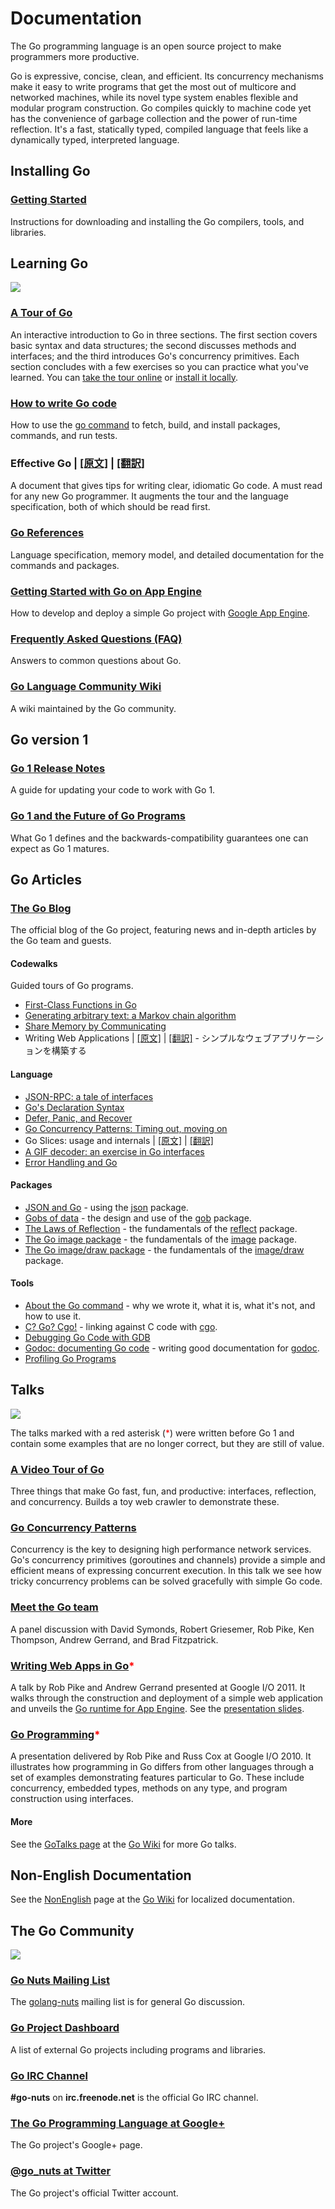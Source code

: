 <h1>Documentation</h1>




<div id="nav"></div>




<p>
The Go programming language is an open source project to make programmers more
productive.
</p>

<p>
Go is expressive, concise, clean, and efficient. Its concurrency
mechanisms make it easy to write programs that get the most out of multicore
and networked machines, while its novel type system enables flexible and
modular program construction. Go compiles quickly to machine code yet has the
convenience of garbage collection and the power of run-time reflection. It's a
fast, statically typed, compiled language that feels like a dynamically typed,
interpreted language.
</p>

<div id="manual-nav"></div>

<h2>Installing Go</h2>

<h3><a href="/doc/install">Getting Started</a></h3>
<p>
Instructions for downloading and installing the Go compilers, tools, and
libraries.
</p>


<h2 id="learning">Learning Go</h2>

<img class="gopher" src="http://golang.org/doc/gopher/doc.png"/>

<h3 id="go_tour"><a href="http://tour.golang.org/">A Tour of Go</a></h3>
<p>
An interactive introduction to Go in three sections.
The first section covers basic syntax and data structures; the second discusses
methods and interfaces; and the third introduces Go's concurrency primitives.
Each section concludes with a few exercises so you can practice what you've
learned. You can <a href="http://tour.golang.org/">take the tour online</a> or
<a href="http://code.google.com/p/go-tour/">install it locally</a>.
</p>

<h3 id="code"><a href="code.html">How to write Go code</a></h3>
<p>
How to use the <a href="/cmd/go/">go command</a> to fetch, build, and install
packages, commands, and run tests.
</p>

<h3 id="effective_go">Effective Go | <a href="http://golang.org/doc/effective_go.html">[原文]</a> | <a href="https://github.com/kwmt/golangwiki/blob/master/doc/effective_go.md">[翻訳]</a>    </h3>
<p>
A document that gives tips for writing clear, idiomatic Go code.
A must read for any new Go programmer. It augments the tour and
the language specification, both of which should be read first.
</p>

<h3 id="ref"><a href="/ref/">Go References</a></h3>
<p>Language specification, memory model, and detailed documentation for the commands and packages.</p>

<h3 id="appengine"><a href="https://developers.google.com/appengine/docs/go/gettingstarted/">Getting Started with Go on App Engine</a></h3>
<p>
How to develop and deploy a simple Go project with
<a href="https://developers.google.com/appengine/">Google App Engine</a>.
</p>

<h3 id="go_faq"><a href="go_faq.html">Frequently Asked Questions (FAQ)</a></h3>
<p>
Answers to common questions about Go.
</p>

<h3 id="wiki"><a href="http://code.google.com/p/go-wiki/wiki">Go Language Community Wiki</a></h3>
<p>A wiki maintained by the Go community.</p>

<h2 id="go1">Go version 1</h2>

<h3 id="go1notes"><a href="/doc/go1.html">Go 1 Release Notes</a></h3>
<p>
A guide for updating your code to work with Go 1.
</p>

<h3 id="go1compat"><a href="/doc/go1compat.html">Go 1 and the Future of Go Programs</a></h3>
<p>
What Go 1 defines and the backwards-compatibility guarantees one can expect as
Go 1 matures.
</p>

<h2 id="articles">Go Articles</h2>

<h3 id="blog"><a href="http://blog.golang.org/">The Go Blog</a></h3>
<p>The official blog of the Go project, featuring news and in-depth articles by
the Go team and guests.</p>

<h4>Codewalks</h4>
<p>
Guided tours of Go programs.
</p>
<ul>
<li><a href="/doc/codewalk/functions">First-Class Functions in Go</a></li>
<li><a href="/doc/codewalk/markov">Generating arbitrary text: a Markov chain algorithm</a></li>
<li><a href="/doc/codewalk/sharemem">Share Memory by Communicating</a></li>
<li>Writing Web Applications | <a href="http://golang.org/doc/articles/wiki/">[原文]</a> | <a href="https://github.com/kwmt/golangwiki/blob/master/doc/articles/wiki.md">[翻訳]</a> - シンプルなウェブアプリケーションを構築する</li>
</ul>

<h4>Language</h4>
<ul>
<li><a href="/doc/articles/json_rpc_tale_of_interfaces.html">JSON-RPC: a tale of interfaces</a></li>
<li><a href="/doc/articles/gos_declaration_syntax.html">Go's Declaration Syntax</a></li>
<li><a href="/doc/articles/defer_panic_recover.html">Defer, Panic, and Recover</a></li>
<li><a href="/doc/articles/concurrency_patterns.html">Go Concurrency Patterns: Timing out, moving on</a></li>
<li>Go Slices: usage and internals | <a href="http://golang.org/doc/articles/slices_usage_and_internals.html">[原文]</a> | <a href="https://github.com/kwmt/golangwiki/blob/master/doc/articles/slices_usage_and_internals.md">[翻訳]</a>
<li><a href="http://blog.golang.org/2011/05/gif-decoder-exercise-in-go-interfaces.html">A GIF decoder: an exercise in Go interfaces</a></li>
<li><a href="/doc/articles/error_handling.html">Error Handling and Go</a></li>
</ul>

<h4>Packages</h4>
<ul>
<li><a href="/doc/articles/json_and_go.html">JSON and Go</a> - using the <a href="/pkg/encoding/json/">json</a> package.</li>
<li><a href="/doc/articles/gobs_of_data.html">Gobs of data</a> - the design and use of the <a href="/pkg/encoding/gob/">gob</a> package.</li>
<li><a href="/doc/articles/laws_of_reflection.html">The Laws of Reflection</a> - the fundamentals of the <a href="/pkg/reflect/">reflect</a> package.</li>
<li><a href="/doc/articles/image_package.html">The Go image package</a> - the fundamentals of the <a href="/pkg/image/">image</a> package.</li>
<li><a href="/doc/articles/image_draw.html">The Go image/draw package</a> - the fundamentals of the <a href="/pkg/image/draw/">image/draw</a> package.</li>
</ul>

<h4>Tools</h4>
<ul>
<li><a href="/doc/articles/go_command.html">About the Go command</a> - why we wrote it, what it is, what it's not, and how to use it.</li>
<li><a href="/doc/articles/c_go_cgo.html">C? Go? Cgo!</a> - linking against C code with <a href="/cmd/cgo/">cgo</a>.</li>
<li><a href="/doc/gdb">Debugging Go Code with GDB</a></li>
<li><a href="/doc/articles/godoc_documenting_go_code.html">Godoc: documenting Go code</a> - writing good documentation for <a href="/cmd/godoc/">godoc</a>.</li>
<li><a href="http://blog.golang.org/2011/06/profiling-go-programs.html">Profiling Go Programs</a></li>
</ul>

<h2 id="talks">Talks</h2>

<img class="gopher" src="/doc/gopher/talks.png"/>

<p>
The talks marked with a red asterisk (<font color="red">*</font>) were written
before Go 1 and contain some examples that are no longer correct, but they are
still of value.
</p>

<h3 id="video_tour_of_go"><a href="http://research.swtch.com/gotour">A Video Tour of Go</a></h3>
<p>
Three things that make Go fast, fun, and productive:
interfaces, reflection, and concurrency. Builds a toy web crawler to
demonstrate these.
</p>

<h3 id="go_concurrency_patterns"><a href="http://www.youtube.com/watch?v=f6kdp27TYZs">Go Concurrency Patterns</a></h3>
<p>
Concurrency is the key to designing high performance network services. Go's concurrency primitives (goroutines and channels) provide a simple and efficient means of expressing concurrent execution. In this talk we see how tricky concurrency problems can be solved gracefully with simple Go code.
</p>

<h3 id="meet_the_go_team"><a href="http://www.youtube.com/watch?v=sln-gJaURzk">Meet the Go team</a></h3>
<p>
A panel discussion with David Symonds, Robert Griesemer, Rob Pike, Ken Thompson, Andrew Gerrand, and Brad Fitzpatrick.
</p>

<h3 id="writing_web_apps"><a href="http://www.youtube.com/watch?v=-i0hat7pdpk">Writing Web Apps in Go</a><font color="red">*</font></h3>
<p>
A talk by Rob Pike and Andrew Gerrand presented at Google I/O 2011.
It walks through the construction and deployment of a simple web application
and unveils the <a href="http://blog.golang.org/2011/05/go-and-google-app-engine.html">Go runtime for App Engine</a>.
See the <a href="http://talks.golang.org/2011/Writing_Web_Apps_in_Go.pdf">presentation slides</a>.
</p>

<h3 id="go_programming"><a href="http://www.youtube.com/watch?v=jgVhBThJdXc">Go Programming</a><font color="red">*</font></h3>
<p>
A presentation delivered by Rob Pike and Russ Cox at Google I/O 2010.  It
illustrates how programming in Go differs from other languages through a set of
examples demonstrating features particular to Go.  These include concurrency,
embedded types, methods on any type, and program construction using interfaces.
</p>

<h4 id="talks_more">More</h4>
<p>
See the <a href="http://code.google.com/p/go-wiki/wiki/GoTalks">GoTalks
page</a> at the <a href="http://code.google.com/p/go-wiki/wiki">Go Wiki</a> for
more Go talks.
</p>

<h2 id="nonenglish">Non-English Documentation</h2>

<p>
See the <a href="http://code.google.com/p/go-wiki/wiki/NonEnglish">NonEnglish</a> page
at the <a href="http://code.google.com/p/go-wiki/wiki">Go Wiki</a> for localized
documentation.
</p>

<h2 id="community">The Go Community</h2>

<img class="gopher" src="/doc/gopher/project.png"/>

<h3 id="mailinglist"><a href="http://groups.google.com/group/golang-nuts">Go Nuts Mailing List</a></h3>
<p>The <a href="http://groups.google.com/group/golang-nuts">golang-nuts</a>
mailing list is for general Go discussion.</p>

<h3 id="projects"><a href="http://godashboard.appspot.com/project">Go Project Dashboard</a></h3>
<p>A list of external Go projects including programs and libraries.</p>

<h3 id="irc"><a href="irc:irc.freenode.net/go-nuts">Go IRC Channel</a></h3>
<p><b>#go-nuts</b> on <b>irc.freenode.net</b> is the official Go IRC channel.</p>

<h3 id="plus"><a href="https://plus.google.com/101406623878176903605/posts">The Go Programming Language at Google+</a></h3>
<p>The Go project's Google+ page.</p>

<h3 id="twitter"><a href="http://twitter.com/go_nuts">@go_nuts at Twitter</a></h3>
<p>The Go project's official Twitter account.</p>





